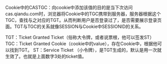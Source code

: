 Cookie中的CASTGC：向cookie中添加该值的目的是当下次访问cas.qiandu.com时，浏览器将Cookie中的TGC携带到服务器，服务器根据这个TGC，查找与之对应的TGT。从而判断用户是否登录过了，是否需要展示登录页面。TGT与TGC的关系就像SESSION与Cookie中SESSIONID的关系。

TGT：Ticket Granted Ticket（俗称大令牌，或者说票根，他可以签发ST）
TGC：Ticket Granted Cookie（cookie中的value），存在Cookie中，根据他可以找到TGT。
ST：Service Ticket （小令牌），是TGT生成的，默认是用一次就生效了。也就是上面数字3处的ticket值。